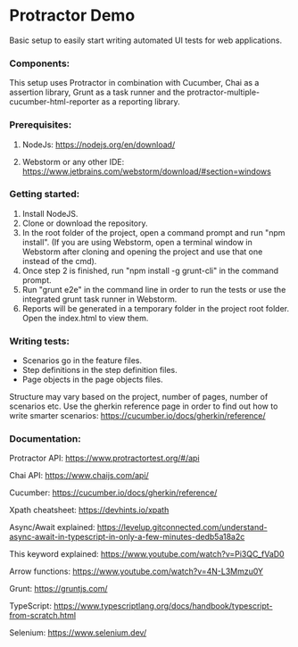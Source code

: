 # Protractor Demo
Basic setup to easily start writing automated UI tests for web applications.

### Components:

This setup uses Protractor in combination with Cucumber, Chai as a assertion library, Grunt as a task runner and the protractor-multiple-cucumber-html-reporter as a reporting library.

### Prerequisites: 

1. NodeJs: https://nodejs.org/en/download/

2. Webstorm or any other IDE: https://www.jetbrains.com/webstorm/download/#section=windows

### Getting started:

1. Install NodeJS. 
2. Clone or download the repository. 
3. In the root folder of the project, open a command prompt and run "npm install". (If you are using Webstorm, open a terminal window in Webstorm after cloning and opening the project and use that one instead of the cmd).
4. Once step 2 is finished, run "npm install -g grunt-cli" in the command prompt. 
5. Run "grunt e2e" in the command line in order to run the tests or use the integrated grunt task runner in Webstorm. 
6. Reports will be generated in a temporary folder in the project root folder. Open the index.html to view them.

### Writing tests:

- Scenarios go in the feature files. 
- Step definitions in the step definition files. 
- Page objects in the page objects files. 

Structure may vary based on the project, number of pages, number of scenarios etc. Use the gherkin reference page in order to find out how to write smarter scenarios: https://cucumber.io/docs/gherkin/reference/

### Documentation:

Protractor API: https://www.protractortest.org/#/api

Chai API: https://www.chaijs.com/api/

Cucumber: https://cucumber.io/docs/gherkin/reference/

Xpath cheatsheet: https://devhints.io/xpath

Async/Await explained: https://levelup.gitconnected.com/understand-async-await-in-typescript-in-only-a-few-minutes-dedb5a18a2c

This keyword explained: https://www.youtube.com/watch?v=Pi3QC_fVaD0

Arrow functions: https://www.youtube.com/watch?v=4N-L3Mmzu0Y

Grunt: https://gruntjs.com/

TypeScript: https://www.typescriptlang.org/docs/handbook/typescript-from-scratch.html

Selenium: https://www.selenium.dev/


